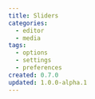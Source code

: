 ```yaml
---
title: Sliders
categories:
  - editor
  - media
tags:
  - options
  - settings
  - preferences
created: 0.7.0
updated: 1.0.0-alpha.1
---
```

